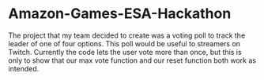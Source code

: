 # Amazon-Games-ESA-Hackathon
The project that my team decided to create was a voting poll to track the leader of one of four options.
This poll would be useful to streamers on Twitch.
Currently the code lets the user vote more than once, but this is only to show that our max vote function and our reset function both work as intended.

